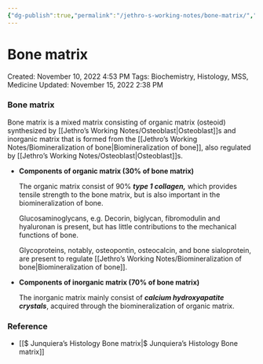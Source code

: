 ```yaml
---
{"dg-publish":true,"permalink":"/jethro-s-working-notes/bone-matrix/","dgPassFrontmatter":true}
---
```



# Bone matrix

Created: November 10, 2022 4:53 PM
Tags: Biochemistry, Histology, MSS, Medicine
Updated: November 15, 2022 2:38 PM

### Bone matrix

Bone matrix is a mixed matrix consisting of organic matrix (osteoid) synthesized by [[Jethro’s Working Notes/Osteoblast\|Osteoblast]]s and inorganic matrix that is formed from the [[Jethro’s Working Notes/Biomineralization of bone\|Biomineralization of bone]], also regulated by [[Jethro’s Working Notes/Osteoblast\|Osteoblast]]s.

- **************************************************************************************************Components of organic matrix (30% of bone matrix)**************************************************************************************************
    
    The organic matrix consist of 90% *****************type 1 collagen,***************** which provides tensile strength to the bone matrix, but is also important in the biomineralization of bone.
    
    Glucosaminoglycans, e.g. Decorin, biglycan, fibromodulin and hyaluronan is present, but has little contributions to the mechanical functions of bone.
    
    Glycoproteins, notably, osteopontin, osteocalcin, and bone sialoprotein, are present to regulate [[Jethro’s Working Notes/Biomineralization of bone\|Biomineralization of bone]].
    
- **********************************************************************Components of inorganic matrix (70% of bone matrix)**********************************************************************
    
    The inorganic matrix mainly consist of *****calcium hydroxyapatite crystals*****, acquired through the biomineralization of organic matrix.
    

### Reference

- [[$ Junquiera’s Histology  Bone matrix\|$ Junquiera’s Histology  Bone matrix]]